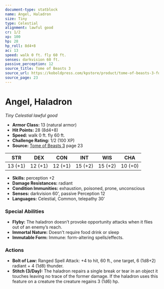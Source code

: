 ```yaml
---
document-type: statblock
name: Angel, Haladron
size: Tiny
type: Celestial
alignment: lawful good
cr: 1/2
xp: 100
hp: 28
hp_roll: 8d4+8
ac: 13
speed: walk 0 ft. fly 60 ft.
senses: darkvision 60 ft. 
passive_perception: 12
source_title: Tome of Beasts 3
source_url: https://koboldpress.com/kpstore/product/tome-of-beasts-3-for-5th-edition/
source_page: 23
---
```


# Angel, Haladron

*Tiny* *Celestial* *lawful good*

- **Armor Class:** 13 (natural armor)
- **Hit Points:** 28 (8d4+8)
- **Speed:** walk 0 ft. fly 60 ft.
- **Challenge Rating:** 1/2 (100 XP)
- **Source:** [Tome of Beasts 3](https://koboldpress.com/kpstore/product/tome-of-beasts-3-for-5th-edition/) page 23

| STR | DEX | CON | INT | WIS | CHA |
| --- | --- | --- | --- | --- | --- |
| 13 (+1) | 12 (+1) | 12 (+1) | 15 (+2) | 15 (+2) | 10 (+0) |

- **Skills:** perception +2
- **Damage Resistances:** radiant
- **Condition Immunities:** exhaustion, poisoned, prone, unconscious
- **Senses:** darkvision 60', passive Perception 12
- **Languages:** Celestial, Common, telepathy 30'

### Special Abilities

- **Flyby:** The haladron doesn’t provoke opportunity attacks when it flies out of an enemy’s reach.
- **Immortal Nature:** Doesn't require food drink or sleep
- **Immutable Form:** Immune: form-altering spells/effects.

### Actions

- **Bolt of Law:** Ranged Spell Attack: +4 to hit, 60 ft., one target, 6 (1d8+2) radiant + 4 (1d8) thunder.
- **Stitch (3/Day):** The haladron repairs a single break or tear in an object it touches leaving no trace of the former damage. If the haladron uses this feature on a creature the creature regains 3 (1d6) hp.
